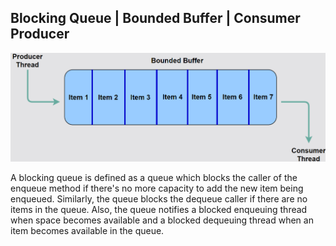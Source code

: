 ## Blocking Queue | Bounded Buffer | Consumer Producer

![img_1.png](blockingQ.png)

<p>
A blocking queue is defined as a queue which blocks the caller of the enqueue method 
if there's no more capacity to add the new item being enqueued. Similarly, the queue blocks 
the dequeue caller if there are no items in the queue. Also, the queue notifies a blocked enqueuing 
thread when space becomes available and a blocked dequeuing thread when an item becomes available in the queue.
</p>